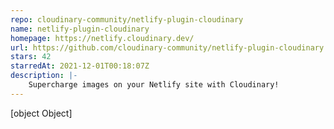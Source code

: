 ```yaml
---
repo: cloudinary-community/netlify-plugin-cloudinary
name: netlify-plugin-cloudinary
homepage: https://netlify.cloudinary.dev/
url: https://github.com/cloudinary-community/netlify-plugin-cloudinary
stars: 42
starredAt: 2021-12-01T00:18:07Z
description: |-
    Supercharge images on your Netlify site with Cloudinary!
---
```


[object Object]
